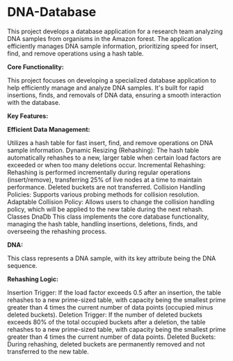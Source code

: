 # DNA-Database
This project develops a database application for a research team analyzing DNA samples from organisms in the Amazon forest. The application efficiently manages DNA sample information, prioritizing speed for insert, find, and remove operations using a hash table.

**Core Functionality:**

This project focuses on developing a specialized database application to help efficiently manage and analyze DNA samples. It's built for rapid insertions, finds, and removals of DNA data, ensuring a smooth interaction with the database.

**Key Features:**

**Efficient Data Management:**

Utilizes a hash table for fast insert, find, and remove operations on DNA sample information.
Dynamic Resizing (Rehashing): The hash table automatically rehashes to a new, larger table when certain load factors are exceeded or when too many deletions occur.
Incremental Rehashing: Rehashing is performed incrementally during regular operations (insert/remove), transferring 25% of live nodes at a time to maintain performance. Deleted buckets are not transferred.
Collision Handling Policies: Supports various probing methods for collision resolution.
Adaptable Collision Policy: Allows users to change the collision handling policy, which will be applied to the new table during the next rehash.
Classes
DnaDb
This class implements the core database functionality, managing the hash table, handling insertions, deletions, finds, and overseeing the rehashing process.

**DNA:**

This class represents a DNA sample, with its key attribute being the DNA sequence.

**Rehashing Logic:**

Insertion Trigger: If the load factor exceeds 0.5 after an insertion, the table rehashes to a new prime-sized table, with capacity being the smallest prime greater than 4 times the current number of data points (occupied minus deleted buckets).
Deletion Trigger: If the number of deleted buckets exceeds 80% of the total occupied buckets after a deletion, the table rehashes to a new prime-sized table, with capacity being the smallest prime greater than 4 times the current number of data points.
Deleted Buckets: During rehashing, deleted buckets are permanently removed and not transferred to the new table.
